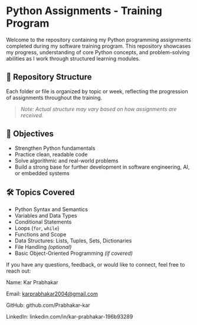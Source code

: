 # Python Assignments - Training Program

Welcome to the repository containing my Python programming assignments completed during my software training program. This repository showcases my progress, understanding of core Python concepts, and problem-solving abilities as I work through structured learning modules.

## 📁 Repository Structure

Each folder or file is organized by topic or week, reflecting the progression of assignments throughout the training.


> *Note: Actual structure may vary based on how assignments are received.*

## 📌 Objectives

- Strengthen Python fundamentals
- Practice clean, readable code
- Solve algorithmic and real-world problems
- Build a strong base for further development in software engineering, AI, or embedded systems

## 🛠️ Topics Covered

- Python Syntax and Semantics
- Variables and Data Types
- Conditional Statements
- Loops (`for`, `while`)
- Functions and Scope
- Data Structures: Lists, Tuples, Sets, Dictionaries
- File Handling *(optional)*
- Basic Object-Oriented Programming *(if covered)*

If you have any questions, feedback, or would like to connect, feel free to reach out:

Name: Kar Prabhakar

Email: karprabhakar2004@gmail.com

GitHub: github.com/Prabhakar-kar

LinkedIn: linkedin.com/in/kar-prabhakar-196b93289
